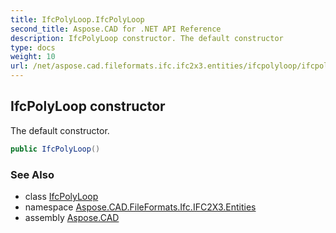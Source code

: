 ```yaml
---
title: IfcPolyLoop.IfcPolyLoop
second_title: Aspose.CAD for .NET API Reference
description: IfcPolyLoop constructor. The default constructor
type: docs
weight: 10
url: /net/aspose.cad.fileformats.ifc.ifc2x3.entities/ifcpolyloop/ifcpolyloop/
---
```

## IfcPolyLoop constructor

The default constructor.

```csharp
public IfcPolyLoop()
```

### See Also

* class [IfcPolyLoop](../)
* namespace [Aspose.CAD.FileFormats.Ifc.IFC2X3.Entities](../../ifcpolyloop/)
* assembly [Aspose.CAD](../../../)


